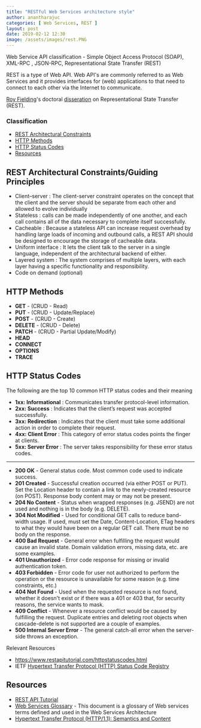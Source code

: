 ```yaml
---
title: "RESTful Web Services architecture style"
author: anantharajuc
categories: [ Web Services, REST ]
layout: post
date: 2019-02-12 12:30
image: /assets/images/rest.PNG
---
```


Web Service API classification - Simple Object Access Protocol (SOAP), XML-RPC , JSON-RPC, Representational State Transfer (REST)

REST is a type of Web API. Web API's are commonly referred to as Web Services and it provides interfaces for (web) applications to that need to connect to each other via the Internet to communicate. 

<a href="https://en.wikipedia.org/wiki/Roy_Fielding" target="_blank" >Roy Fielding</a>'s doctoral <a href="https://www.ics.uci.edu/~fielding/pubs/dissertation/rest_arch_style.htm" target="_blank" >disseration</a> on Representational State Transfer (REST).

### Classification

- [REST Architectural Constraints](#rest-architectural-constraints)
- [HTTP Methods](http-methods)
- [HTTP Status Codes](#http-status-codes)
- [Resources](#resources)

## REST Architectural Constraints/Guiding Principles

- Client–server : The client-server constraint operates on the concept that the client and the server should be separate from each other and allowed to evolve individually
- Stateless : calls can be made independently of one another, and each call contains all of the data necessary to complete itself successfully.
- Cacheable : Because a stateless API can increase request overhead by handling large loads of incoming and outbound calls, a REST API should be designed to encourage the storage of cacheable data.
- Uniform interface : It lets the client talk to the server in a single language, independent of the architectural backend of either.
- Layered system : The system comprises of multiple layers, with each layer having a specific functionality and responsibility.
- Code on demand (optional)

## HTTP Methods

- **GET** - (CRUD - Read)
- **PUT** - (CRUD - Update/Replace)
- **POST** - (CRUD - Create)
- **DELETE** - (CRUD - Delete)
- **PATCH** - (CRUD - Partial Update/Modify)
- **HEAD**
- **CONNECT**
- **OPTIONS**
- **TRACE**

## HTTP Status Codes

The following are the top 10 common HTTP status codes and their meaning

- **1xx: Informational** : Communicates transfer protocol-level information.
- **2xx: Success**	     : Indicates that the client’s request was accepted successfully.
- **3xx: Redirection**	 : Indicates that the client must take some additional action in order to complete their request.
- **4xx: Client Error**	 : This category of error status codes points the finger at clients.
- **5xx: Server Error**	 : The server takes responsibility for these error status codes.

---

- **200 OK** - General status code. Most common code used to indicate success.
- **201 Created** - Successful creation occurred (via either POST or PUT). Set the Location header to contain a link to the newly-created resource (on POST). Response body content may or may not be present.
- **204 No Content** - Status when wrapped responses (e.g. JSEND) are not used and nothing is in the body (e.g. DELETE).
- **304 Not Modified** - Used for conditional GET calls to reduce band-width usage. If used, must set the Date, Content-Location, ETag headers to what they would have been on a regular GET call. There must be no body on the response.
- **400 Bad Request** - General error when fulfilling the request would cause an invalid state. Domain validation errors, missing data, etc. are some examples.
- **401 Unauthorized** - Error code response for missing or invalid authentication token.
- **403 Forbidden** - Error code for user not authorized to perform the operation or the resource is unavailable for some reason (e.g. time constraints, etc.)
- **404 Not Found** - Used when the requested resource is not found, whether it doesn't exist or if there was a 401 or 403 that, for security reasons, the service wants to mask.
- **409 Conflict** - Whenever a resource conflict would be caused by fulfilling the request. Duplicate entries and deleting root objects when cascade-delete is not supported are a couple of examples.
- **500 Internal Server Error** - The general catch-all error when the server-side throws an exception.

Relevant Resources 
- <https://www.restapitutorial.com/httpstatuscodes.html>
- IETF <a href="https://www.ietf.org/assignments/http-status-codes/http-status-codes.xml" target="_blank">Hypertext Transfer Protocol (HTTP) Status Code Registry</a>

## Resources

- <a href="https://www.restapitutorial.com/" target="_blank" >REST API Tutorial</a>
- <a href="https://www.w3.org/TR/ws-gloss/" target="_blank" >Web Services Glossary</a> - This document is a glossary of Web services terms defined and used in the Web Services Architecture
- <a href="https://tools.ietf.org/html/rfc7231" target="_blank" >Hypertext Transfer Protocol (HTTP/1.1): Semantics and Content</a>
